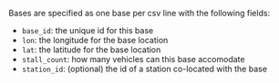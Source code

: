 Bases are specified as one base per csv line with the following fields:

- `base_id`: the unique id for this base
- `lon`: the longitude for the base location
- `lat`: the latitude for the base location
- `stall_count`: how many vehicles can this base accomodate
- `station_id`: (optional) the id of a station co-located with the base
